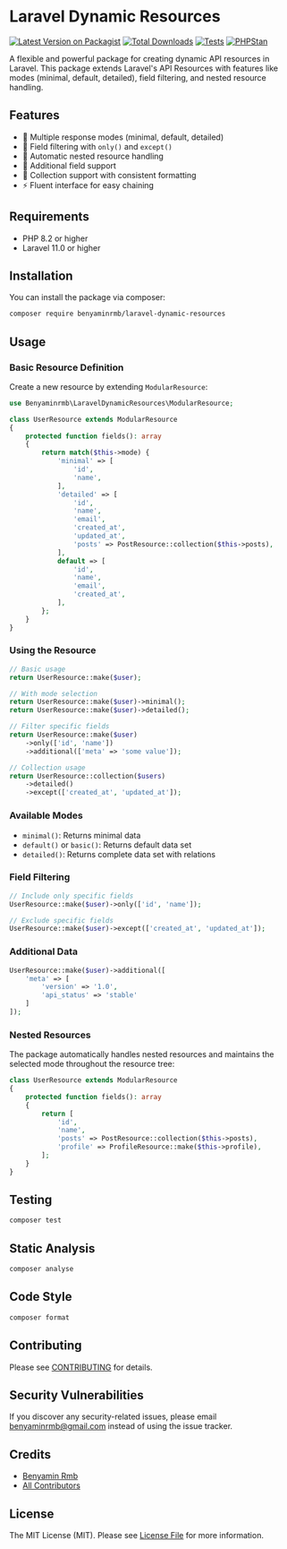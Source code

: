# Laravel Dynamic Resources

[![Latest Version on Packagist](https://img.shields.io/packagist/v/benyaminrmb/laravel-dynamic-resources.svg)](https://packagist.org/packages/benyaminrmb/laravel-dynamic-resources)
[![Total Downloads](https://img.shields.io/packagist/dt/benyaminrmb/laravel-dynamic-resources.svg)](https://packagist.org/packages/benyaminrmb/laravel-dynamic-resources)
[![Tests](https://github.com/benyaminrmb/laravel-dynamic-resources/actions/workflows/run-tests.yml/badge.svg?branch=main)](https://github.com/benyaminrmb/laravel-dynamic-resources/actions/workflows/run-tests.yml)
[![PHPStan](https://github.com/benyaminrmb/laravel-dynamic-resources/actions/workflows/phpstan.yml/badge.svg?branch=main)](https://github.com/benyaminrmb/laravel-dynamic-resources/actions/workflows/phpstan.yml)

A flexible and powerful package for creating dynamic API resources in Laravel. This package extends Laravel's API Resources with features like modes (minimal, default, detailed), field filtering, and nested resource handling.

## Features

- 🔄 Multiple response modes (minimal, default, detailed)
- 🎯 Field filtering with `only()` and `except()`
- 🔗 Automatic nested resource handling
- 🎨 Additional field support
- 🌲 Collection support with consistent formatting
- ⚡ Fluent interface for easy chaining

## Requirements

- PHP 8.2 or higher
- Laravel 11.0 or higher

## Installation

You can install the package via composer:

```bash
composer require benyaminrmb/laravel-dynamic-resources
```

## Usage

### Basic Resource Definition

Create a new resource by extending `ModularResource`:

```php
use Benyaminrmb\LaravelDynamicResources\ModularResource;

class UserResource extends ModularResource
{
    protected function fields(): array
    {
        return match($this->mode) {
            'minimal' => [
                'id',
                'name',
            ],
            'detailed' => [
                'id',
                'name',
                'email',
                'created_at',
                'updated_at',
                'posts' => PostResource::collection($this->posts),
            ],
            default => [
                'id',
                'name',
                'email',
                'created_at',
            ],
        };
    }
}
```

### Using the Resource

```php
// Basic usage
return UserResource::make($user);

// With mode selection
return UserResource::make($user)->minimal();
return UserResource::make($user)->detailed();

// Filter specific fields
return UserResource::make($user)
    ->only(['id', 'name'])
    ->additional(['meta' => 'some value']);

// Collection usage
return UserResource::collection($users)
    ->detailed()
    ->except(['created_at', 'updated_at']);
```

### Available Modes

- `minimal()`: Returns minimal data
- `default()` or `basic()`: Returns default data set
- `detailed()`: Returns complete data set with relations

### Field Filtering

```php
// Include only specific fields
UserResource::make($user)->only(['id', 'name']);

// Exclude specific fields
UserResource::make($user)->except(['created_at', 'updated_at']);
```

### Additional Data

```php
UserResource::make($user)->additional([
    'meta' => [
        'version' => '1.0',
        'api_status' => 'stable'
    ]
]);
```

### Nested Resources

The package automatically handles nested resources and maintains the selected mode throughout the resource tree:

```php
class UserResource extends ModularResource
{
    protected function fields(): array
    {
        return [
            'id',
            'name',
            'posts' => PostResource::collection($this->posts),
            'profile' => ProfileResource::make($this->profile),
        ];
    }
}
```

## Testing

```bash
composer test
```

## Static Analysis

```bash
composer analyse
```

## Code Style

```bash
composer format
```

## Contributing

Please see [CONTRIBUTING](CONTRIBUTING.md) for details.

## Security Vulnerabilities

If you discover any security-related issues, please email benyaminrmb@gmail.com instead of using the issue tracker.

## Credits

- [Benyamin Rmb](https://github.com/benyaminrmb)
- [All Contributors](../../contributors)

## License

The MIT License (MIT). Please see [License File](LICENSE.md) for more information.

